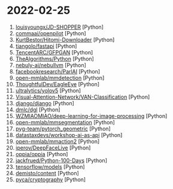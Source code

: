 # 2022-02-25

1. [louisyoungx/JD-SHOPPER](https://github.com/louisyoungx/JD-SHOPPER "京东自动下单 (自动登录,指定时间预约商品,商品补货监控,自动加购物车,自动下单)") [Python]
2. [commaai/openpilot](https://github.com/commaai/openpilot "openpilot is an open source driver assistance system. openpilot performs the functions of Automated Lane Centering and Adaptive Cruise Control for over 150 supported car makes and models.") [Python]
3. [KurtBestor/Hitomi-Downloader](https://github.com/KurtBestor/Hitomi-Downloader "🍰 Desktop utility to download images/videos/music/text from various websites, and more.") [Python]
4. [tiangolo/fastapi](https://github.com/tiangolo/fastapi "FastAPI framework, high performance, easy to learn, fast to code, ready for production") [Python]
5. [TencentARC/GFPGAN](https://github.com/TencentARC/GFPGAN "GFPGAN aims at developing Practical Algorithms for Real-world Face Restoration.") [Python]
6. [TheAlgorithms/Python](https://github.com/TheAlgorithms/Python "All Algorithms implemented in Python") [Python]
7. [nebuly-ai/nebullvm](https://github.com/nebuly-ai/nebullvm "Easy-to-use library to boost AI inference leveraging multiple DL compilers") [Python]
8. [facebookresearch/ParlAI](https://github.com/facebookresearch/ParlAI "A framework for training and evaluating AI models on a variety of openly available dialogue datasets.") [Python]
9. [open-mmlab/mmdetection](https://github.com/open-mmlab/mmdetection "OpenMMLab Detection Toolbox and Benchmark") [Python]
10. [ThoughtfulDev/EagleEye](https://github.com/ThoughtfulDev/EagleEye "Stalk your Friends. Find their Instagram, FB and Twitter Profiles using Image Recognition and Reverse Image Search.") [Python]
11. [ultralytics/yolov5](https://github.com/ultralytics/yolov5 "YOLOv5 🚀 in PyTorch > ONNX > CoreML > TFLite") [Python]
12. [Visual-Attention-Network/VAN-Classification](https://github.com/Visual-Attention-Network/VAN-Classification "") [Python]
13. [django/django](https://github.com/django/django "The Web framework for perfectionists with deadlines.") [Python]
14. [dmlc/dgl](https://github.com/dmlc/dgl "Python package built to ease deep learning on graph, on top of existing DL frameworks.") [Python]
15. [WZMIAOMIAO/deep-learning-for-image-processing](https://github.com/WZMIAOMIAO/deep-learning-for-image-processing "deep learning for image processing including classification and object-detection etc.") [Python]
16. [open-mmlab/mmsegmentation](https://github.com/open-mmlab/mmsegmentation "OpenMMLab Semantic Segmentation Toolbox and Benchmark.") [Python]
17. [pyg-team/pytorch_geometric](https://github.com/pyg-team/pytorch_geometric "Graph Neural Network Library for PyTorch") [Python]
18. [datastaxdevs/workshop-ai-as-api](https://github.com/datastaxdevs/workshop-ai-as-api "") [Python]
19. [open-mmlab/mmaction2](https://github.com/open-mmlab/mmaction2 "OpenMMLab's Next Generation Video Understanding Toolbox and Benchmark") [Python]
20. [iperov/DeepFaceLive](https://github.com/iperov/DeepFaceLive "Real-time face swap for PC streaming or video calls") [Python]
21. [oppia/oppia](https://github.com/oppia/oppia "A free, online learning platform to make quality education accessible for all.") [Python]
22. [jackfrued/Python-100-Days](https://github.com/jackfrued/Python-100-Days "Python - 100天从新手到大师") [Python]
23. [tensorflow/models](https://github.com/tensorflow/models "Models and examples built with TensorFlow") [Python]
24. [demisto/content](https://github.com/demisto/content "Demisto is now Cortex XSOAR. Automate and orchestrate your Security Operations with Cortex XSOAR's ever-growing Content Repository. Pull Requests are always welcome and highly appreciated!") [Python]
25. [pyca/cryptography](https://github.com/pyca/cryptography "cryptography is a package designed to expose cryptographic primitives and recipes to Python developers.") [Python]
